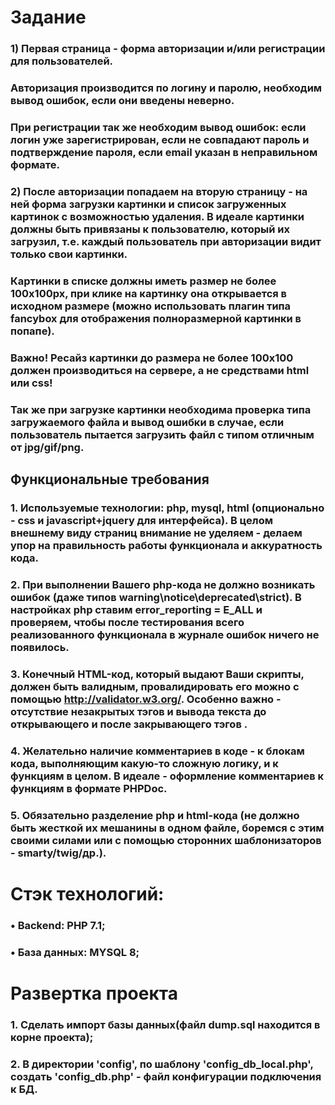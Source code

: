 # Задание

### 1) Первая страница - форма авторизации и/или регистрации для пользователей.
### Авторизация производится по логину и паролю, необходим вывод ошибок, если они введены неверно.
### При регистрации так же необходим вывод ошибок: если логин уже зарегистрирован, если не совпадают пароль и подтверждение пароля, если email указан в неправильном формате.
### 2) После авторизации попадаем на вторую страницу - на ней форма загрузки картинки и список загруженных картинок с возможностью удаления. В идеале картинки должны быть привязаны к пользователю, который их загрузил, т.е. каждый пользователь при авторизации видит только свои картинки.
### Картинки в списке должны иметь размер не более 100x100px, при клике на картинку она открывается в исходном размере (можно использовать плагин типа fancybox для отображения полноразмерной картинки в попапе).
### Важно! Ресайз картинки до размера не более 100x100 должен производиться на сервере, а не средствами html или css!
### Так же при загрузке картинки необходима проверка типа загружаемого файла и вывод ошибки в случае, если пользователь пытается загрузить файл с типом отличным от jpg/gif/png.


## Функциональные требования

### 1. Используемые технологии: php, mysql, html (опционально - css и javascript+jquery для интерфейса). В целом внешнему виду страниц внимание не уделяем - делаем упор на правильность работы функционала и аккуратность кода.
### 2. При выполнении Вашего php-кода не должно возникать ошибок (даже типов warning\notice\deprecated\strict). В настройках php ставим error_reporting = E_ALL и проверяем, чтобы после тестирования всего реализованного функционала в журнале ошибок ничего не появилось.
### 3. Конечный HTML-код, который выдают Ваши скрипты, должен быть валидным, провалидировать его можно с помощью http://validator.w3.org/. Особенно важно - отсутствие незакрытых тэгов и вывода текста до открывающего и после закрывающего тэгов <html>.
### 4. Желательно наличие комментариев в коде - к блокам кода, выполняющим какую-то сложную логику, и к функциям в целом. В идеале - оформление комментариев к функциям в формате PHPDoc.
### 5. Обязательно разделение php и html-кода (не должно быть жесткой их мешанины в одном файле, боремся с этим своими силами или с помощью сторонних шаблонизаторов - smarty/twig/др.).


# Стэк технологий:

### •	Backend: PHP 7.1;
### •	База данных: MYSQL 8;

# Развертка проекта

### 1. Сделать импорт базы данных(файл dump.sql находится в корне проекта);
### 2. В директории 'config', по шаблону 'config_db_local.php', создать 'config_db.php' - файл конфигурации подключения к БД.


